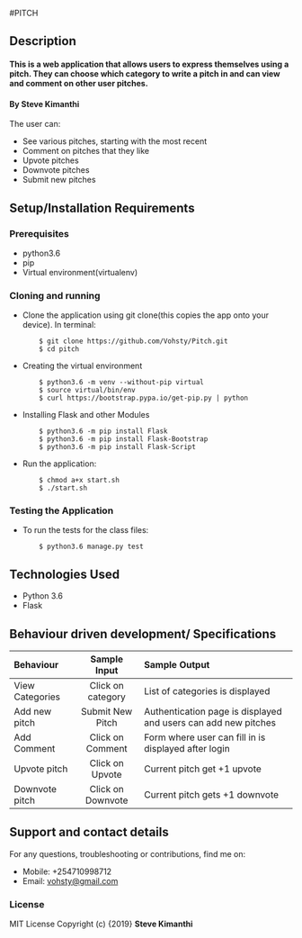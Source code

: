 #PITCH

## Description
#### This is a web application that allows users to express themselves using a pitch. They can choose which category to write a pitch in and can view and comment on other user pitches.
#### By **Steve Kimanthi**
The user can:
* See various pitches, starting with the most recent
* Comment on pitches that they like
* Upvote pitches
* Downvote pitches
* Submit new pitches
## Setup/Installation Requirements
### Prerequisites
* python3.6
* pip
* Virtual environment(virtualenv)

### Cloning and running
* Clone the application using git clone(this copies the app onto your device). In terminal:

          $ git clone https://github.com/Vohsty/Pitch.git
          $ cd pitch

* Creating the virtual environment

          $ python3.6 -m venv --without-pip virtual
          $ source virtual/bin/env
          $ curl https://bootstrap.pypa.io/get-pip.py | python

* Installing Flask and other Modules

          $ python3.6 -m pip install Flask
          $ python3.6 -m pip install Flask-Bootstrap
          $ python3.6 -m pip install Flask-Script

* Run the application:

          $ chmod a+x start.sh
          $ ./start.sh
### Testing the Application
* To run the tests for the class files:

          $ python3.6 manage.py test

## Technologies Used
* Python 3.6
* Flask
## Behaviour driven development/ Specifications

| Behaviour |  Sample Input | Sample Output |
| :---------------- | :---------------: | :------------------ |
| View Categories | Click on category | List of categories is displayed |
| Add new pitch | Submit New Pitch | Authentication page is displayed and users can add new pitches|
| Add Comment | Click on Comment | Form where user can fill in is displayed after login|
| Upvote pitch | Click on Upvote| Current pitch get +1 upvote|
| Downvote pitch | Click on Downvote | Current pitch gets +1 downvote|

## Support and contact details
For any questions, troubleshooting or contributions,  find me on:
* Mobile: +254710998712
* Email: vohsty@gmail.com
### License
MIT License
Copyright (c) {2019} **Steve Kimanthi**
